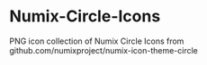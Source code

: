 # Numix-Circle-Icons
PNG icon collection of Numix Circle Icons from github.com/numixproject/numix-icon-theme-circle
